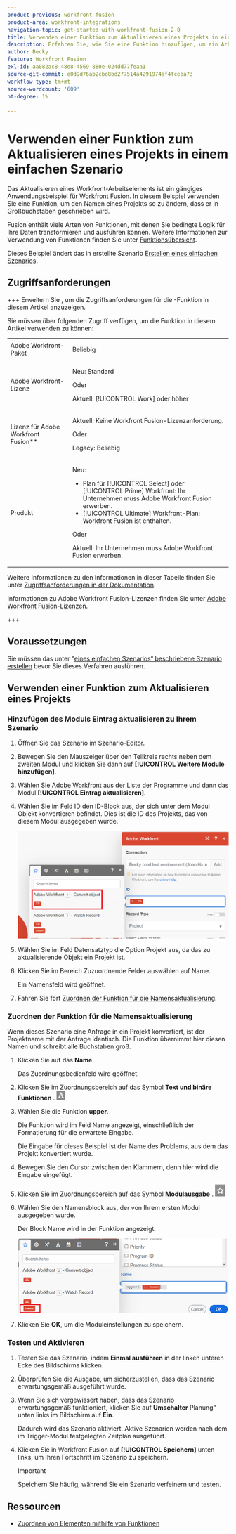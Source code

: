 ```yaml
---
product-previous: workfront-fusion
product-area: workfront-integrations
navigation-topic: get-started-with-workfront-fusion-2-0
title: Verwenden einer Funktion zum Aktualisieren eines Projekts in einem einfachen Szenario
description: Erfahren Sie, wie Sie eine Funktion hinzufügen, um ein Arbeitselement in Workfront zu aktualisieren.
author: Becky
feature: Workfront Fusion
exl-id: aa082ac8-48e8-4569-880e-024dd77feaa1
source-git-commit: e0d9d76ab2cbd8bd277514a4291974af4fceba73
workflow-type: tm+mt
source-wordcount: '609'
ht-degree: 1%

---
```


# Verwenden einer Funktion zum Aktualisieren eines Projekts in einem einfachen Szenario

Das Aktualisieren eines Workfront-Arbeitselements ist ein gängiges Anwendungsbeispiel für Workfront Fusion. In diesem Beispiel verwenden Sie eine Funktion, um den Namen eines Projekts so zu ändern, dass er in Großbuchstaben geschrieben wird.

Fusion enthält viele Arten von Funktionen, mit denen Sie bedingte Logik für Ihre Daten transformieren und ausführen können. Weitere Informationen zur Verwendung von Funktionen finden Sie unter [Funktionsübersicht](/help/workfront-fusion/get-started-with-fusion/understand-fusion/function-overview.md).

Dieses Beispiel ändert das in erstellte Szenario [Erstellen eines einfachen Szenarios](/help/workfront-fusion/build-practice-scenarios/create-basic-scenario.md).

## Zugriffsanforderungen

+++ Erweitern Sie , um die Zugriffsanforderungen für die -Funktion in diesem Artikel anzuzeigen.

Sie müssen über folgenden Zugriff verfügen, um die Funktion in diesem Artikel verwenden zu können:

<table style="table-layout:auto">
 <col> 
 <col> 
 <tbody> 
  <tr> 
   <td role="rowheader">Adobe Workfront-Paket</td> 
   <td> <p>Beliebig</p> </td> 
  </tr> 
  <tr data-mc-conditions=""> 
   <td role="rowheader">Adobe Workfront-Lizenz</td> 
   <td> <p>Neu: Standard</p><p>Oder</p><p>Aktuell: [!UICONTROL Work] oder höher</p> </td> 
  </tr> 
  <tr> 
   <td role="rowheader">Lizenz für Adobe Workfront Fusion**</td> 
   <td>
   <p>Aktuell: Keine Workfront Fusion-Lizenzanforderung.</p>
   <p>Oder</p>
   <p>Legacy: Beliebig </p>
   </td> 
  </tr> 
  <tr> 
   <td role="rowheader">Produkt</td> 
   <td>
   <p>Neu:</p> <ul><li>Plan für [!UICONTROL Select] oder [!UICONTROL Prime] Workfront: Ihr Unternehmen muss Adobe Workfront Fusion erwerben.</li><li>[!UICONTROL Ultimate] Workfront-Plan: Workfront Fusion ist enthalten.</li></ul>
   <p>Oder</p>
   <p>Aktuell: Ihr Unternehmen muss Adobe Workfront Fusion erwerben.</p>
   </td> 
  </tr>
 </tbody> 
</table>

Weitere Informationen zu den Informationen in dieser Tabelle finden Sie unter [Zugriffsanforderungen in der Dokumentation](/help/workfront-fusion/references/licenses-and-roles/access-level-requirements-in-documentation.md).

Informationen zu Adobe Workfront Fusion-Lizenzen finden Sie unter [Adobe Workfront Fusion-Lizenzen](/help/workfront-fusion/set-up-and-manage-workfront-fusion/licensing-operations-overview/license-automation-vs-integration.md).

+++

## Voraussetzungen

Sie müssen das unter &quot;[&#x200B; eines einfachen Szenarios“ beschriebene Szenario erstellen](/help/workfront-fusion/build-practice-scenarios/create-basic-scenario.md) bevor Sie dieses Verfahren ausführen.

## Verwenden einer Funktion zum Aktualisieren eines Projekts

### Hinzufügen des Moduls Eintrag aktualisieren zu Ihrem Szenario

1. Öffnen Sie das Szenario im Szenario-Editor.
1. Bewegen Sie den Mauszeiger über den Teilkreis rechts neben dem zweiten Modul und klicken Sie dann auf **[!UICONTROL Weitere Module hinzufügen]**.
1. Wählen Sie Adobe Workfront aus der Liste der Programme und dann das Modul **[!UICONTROL Eintrag aktualisieren]**.
1. Wählen Sie im Feld ID den ID-Block aus, der sich unter dem Modul Objekt konvertieren befindet. Dies ist die ID des Projekts, das von diesem Modul ausgegeben wurde.

   ![ID aus dem Konvertierungsobjekt](assets/id-convert-object.png)

1. Wählen Sie im Feld Datensatztyp die Option Projekt aus, da das zu aktualisierende Objekt ein Projekt ist.
1. Klicken Sie im Bereich Zuzuordnende Felder auswählen auf Name.

   Ein Namensfeld wird geöffnet.
1. Fahren Sie fort [Zuordnen der Funktion für die Namensaktualisierung](#map-the-function-for-the-name-update).

### Zuordnen der Funktion für die Namensaktualisierung

Wenn dieses Szenario eine Anfrage in ein Projekt konvertiert, ist der Projektname mit der Anfrage identisch. Die Funktion übernimmt hier diesen Namen und schreibt alle Buchstaben groß.

1. Klicken Sie auf das **Name**.

   Das Zuordnungsbedienfeld wird geöffnet.
1. Klicken Sie im Zuordnungsbereich auf das Symbol **Text und binäre Funktionen** . ![Symbol für Textfunktionen](assets/toolbar-icon-text&binary-functions.png)
1. Wählen Sie die Funktion **upper**.

   Die Funktion wird im Feld Name angezeigt, einschließlich der Formatierung für die erwartete Eingabe.

   Die Eingabe für dieses Beispiel ist der Name des Problems, aus dem das Projekt konvertiert wurde.

1. Bewegen Sie den Cursor zwischen den Klammern, denn hier wird die Eingabe eingefügt.
1. Klicken Sie im Zuordnungsbereich auf das Symbol **Modulausgabe** . ![Modul-Ausgabesymbol](assets/toolbar-icon-functions-you-map-from-other-modules.png)
1. Wählen Sie den Namensblock aus, der von Ihrem ersten Modul ausgegeben wurde.

   Der Block Name wird in der Funktion angezeigt.

   ![Namensblock in der Funktion](assets/map-name.png)

1. Klicken Sie **OK**, um die Moduleinstellungen zu speichern.

### Testen und Aktivieren

1. Testen Sie das Szenario, indem **Einmal ausführen** in der linken unteren Ecke des Bildschirms klicken.
1. Überprüfen Sie die Ausgabe, um sicherzustellen, dass das Szenario erwartungsgemäß ausgeführt wurde.
1. Wenn Sie sich vergewissert haben, dass das Szenario erwartungsgemäß funktioniert, klicken Sie auf **Umschalter** Planung“ unten links im Bildschirm auf **Ein**.

   Dadurch wird das Szenario aktiviert. Aktive Szenarien werden nach dem im Trigger-Modul festgelegten Zeitplan ausgeführt.
1. Klicken Sie in Workfront Fusion auf **[!UICONTROL Speichern]** unten links, um Ihren Fortschritt im Szenario zu speichern.

   >[!IMPORTANT]
   >
   >Speichern Sie häufig, während Sie ein Szenario verfeinern und testen.

## Ressourcen

* [Zuordnen von Elementen mithilfe von Funktionen](/help//workfront-fusion/create-scenarios/map-data/map-using-functions.md)
